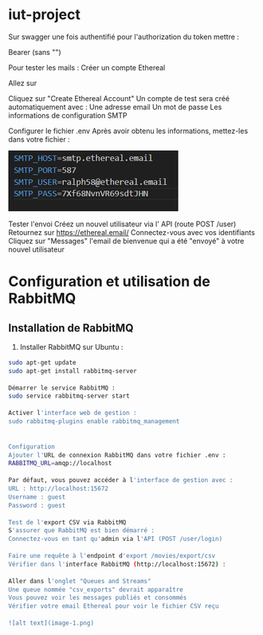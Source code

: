 # iut-project

Sur swagger une fois authentifié pour l'authorization du token mettre : 

Bearer <token> (sans "")

Pour tester les mails : 
Créer un compte Ethereal

Allez sur 

Cliquez sur "Create Ethereal Account"
Un compte de test sera créé automatiquement avec :
Une adresse email
Un mot de passe
Les informations de configuration SMTP

Configurer le fichier .env Après avoir obtenu les informations, mettez-les dans votre fichier :

![alt text](image.png)

Tester l'envoi
Créez un nouvel utilisateur via l' API (route POST /user)
Retournez sur https://ethereal.email/
Connectez-vous avec vos identifiants
Cliquez sur "Messages"
l'email de bienvenue qui a été "envoyé" à votre nouvel utilisateur



# Configuration et utilisation de RabbitMQ

## Installation de RabbitMQ

1. Installer RabbitMQ sur Ubuntu :
```bash
sudo apt-get update
sudo apt-get install rabbitmq-server

Démarrer le service RabbitMQ :
sudo service rabbitmq-server start

Activer l'interface web de gestion :
sudo rabbitmq-plugins enable rabbitmq_management


Configuration
Ajouter l'URL de connexion RabbitMQ dans votre fichier .env :
RABBITMQ_URL=amqp://localhost

Par défaut, vous pouvez accéder à l'interface de gestion avec :
URL : http://localhost:15672
Username : guest
Password : guest

Test de l'export CSV via RabbitMQ
S'assurer que RabbitMQ est bien démarré :
Connectez-vous en tant qu'admin via l'API (POST /user/login)

Faire une requête à l'endpoint d'export /movies/export/csv
Vérifier dans l'interface RabbitMQ (http://localhost:15672) :

Aller dans l'onglet "Queues and Streams"
Une queue nommée "csv_exports" devrait apparaître
Vous pouvez voir les messages publiés et consommés
Vérifier votre email Ethereal pour voir le fichier CSV reçu

![alt text](image-1.png)
